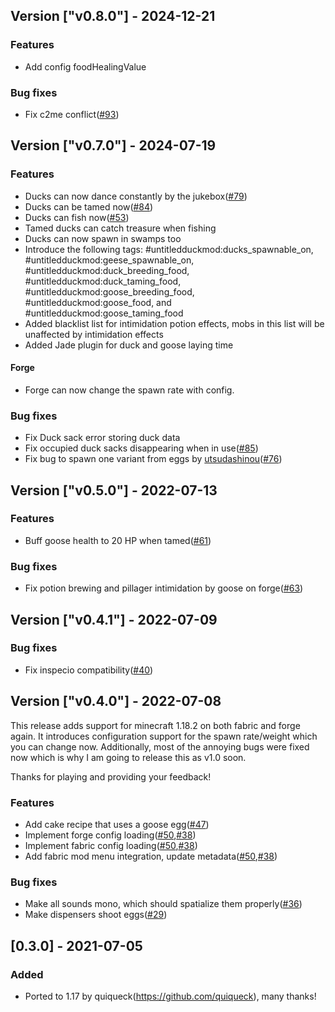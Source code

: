 ## Version ["v0.8.0"] - 2024-12-21

### Features
- Add config foodHealingValue

### Bug fixes
- Fix c2me conflict([#93](https://github.com/Okabintaro/UntitledDuckMod/issues/93))

## Version ["v0.7.0"] - 2024-07-19

### Features

- Ducks can now dance constantly by the jukebox([#79](https://github.com/Okabintaro/UntitledDuckMod/issues/79))
- Ducks can be tamed now([#84](https://github.com/Okabintaro/UntitledDuckMod/issues/84))
- Ducks can fish now([#53](https://github.com/Okabintaro/UntitledDuckMod/issues/53))
- Tamed ducks can catch treasure when fishing
- Ducks can now spawn in swamps too
- Introduce the following tags: #untitledduckmod:ducks_spawnable_on, #untitledduckmod:geese_spawnable_on, #untitledduckmod:duck_breeding_food, #untitledduckmod:duck_taming_food, #untitledduckmod:goose_breeding_food, #untitledduckmod:goose_food, and #untitledduckmod:goose_taming_food
- Added blacklist list for intimidation potion effects, mobs in this list will be unaffected by intimidation effects
- Added Jade plugin for duck and goose laying time
#### Forge

- Forge can now change the spawn rate with config.

### Bug fixes

- Fix Duck sack error storing duck data
- Fix occupied duck sacks disappearing when in use([#85](https://github.com/Okabintaro/UntitledDuckMod/issues/85))
- Fix bug to spawn one variant from eggs by [utsudashinou](https://github.com/utsudashinou)([#76](https://github.com/Okabintaro/UntitledDuckMod/issues/76))

## Version ["v0.5.0"] - 2022-07-13

### Features

- Buff goose health to 20 HP when tamed([#61](https://github.com/Okabintaro/UntitledDuckMod/issues/61))

### Bug fixes

- Fix potion brewing and pillager intimidation by goose on forge([#63](https://github.com/Okabintaro/UntitledDuckMod/issues/63))
## Version ["v0.4.1"] - 2022-07-09

### Bug fixes

- Fix inspecio compatibility([#40](https://github.com/Okabintaro/UntitledDuckMod/issues/40))
## Version ["v0.4.0"] - 2022-07-08

This release adds support for minecraft 1.18.2 on both fabric and forge again.
It introduces configuration support for the spawn rate/weight which you can change now.
Additionally, most of the annoying bugs were fixed now which is why I am going to release this as v1.0 soon.

Thanks for playing and providing your feedback!

### Features

- Add cake recipe that uses a goose egg([#47](https://github.com/Okabintaro/UntitledDuckMod/issues/47))
- Implement forge config loading([#50](https://github.com/Okabintaro/UntitledDuckMod/issues/50),[#38](https://github.com/Okabintaro/UntitledDuckMod/issues/38))
- Implement fabric config loading([#50](https://github.com/Okabintaro/UntitledDuckMod/issues/50),[#38](https://github.com/Okabintaro/UntitledDuckMod/issues/38))
- Add fabric mod menu integration, update metadata([#50](https://github.com/Okabintaro/UntitledDuckMod/issues/50),[#38](https://github.com/Okabintaro/UntitledDuckMod/issues/38))

### Bug fixes

- Make all sounds mono, which should spatialize them properly([#36](https://github.com/Okabintaro/UntitledDuckMod/issues/36))
- Make dispensers shoot eggs([#29](https://github.com/Okabintaro/UntitledDuckMod/issues/29))
## [0.3.0] - 2021-07-05

### Added

- Ported to 1.17 by quiqueck(https://github.com/quiqueck), many thanks!
